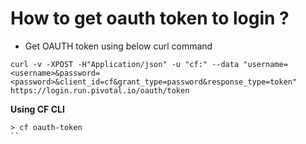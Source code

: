 # How to get oauth token to login ?

* Get OAUTH token using below curl command 

```
curl -v -XPOST -H"Application/json" -u "cf:" --data "username=<username>&password=<password>&client_id=cf&grant_type=password&response_type=token" https://login.run.pivotal.io/oauth/token

```

<b> Using CF CLI</b>

```
> cf oauth-token
``
